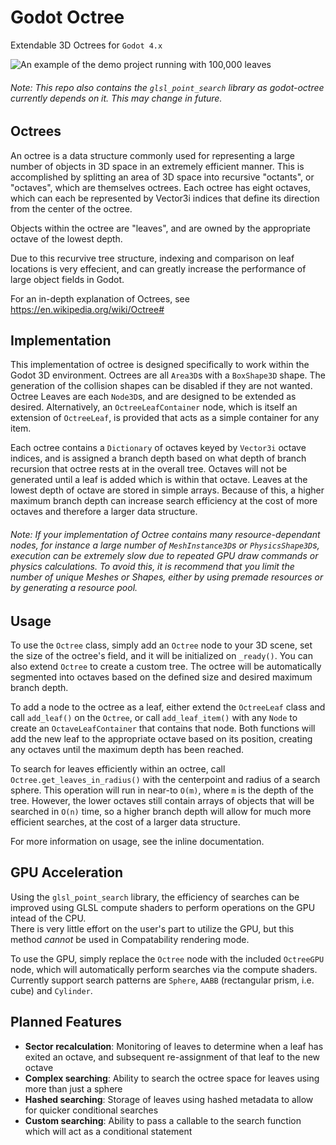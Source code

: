 # Godot Octree
Extendable 3D Octrees for `Godot 4.x`

![An example of the demo project running with 100,000 leaves](https://github.com/ElectricTurtleGames/godot-octree/blob/main/addons/godot-octree/example/example.gif)

###### Note: This repo also contains the `glsl_point_search` library as godot-octree currently depends on it.  This may change in future.

## Octrees
An octree is a data structure commonly used for representing a large number of objects in 3D space in an extremely efficient manner.  This is accomplished by splitting an area of 3D space into recursive "octants", or "octaves", which are themselves octrees.  Each octree has eight octaves, which can each be represented by Vector3i indices that define its direction from the center of the octree.  

Objects within the octree are "leaves", and are owned by the appropriate octave of the lowest depth.

Due to this recurvive tree structure, indexing and comparison on leaf locations is very effecient, and can greatly increase the performance of large object fields in Godot.

For an in-depth explanation of Octrees, see https://en.wikipedia.org/wiki/Octree#

## Implementation
This implementation of octree is designed specifically to work within the Godot 3D environment.  Octrees are all `Area3D`s with a `BoxShape3D` shape.  The generation of the collision shapes can be disabled if they are not wanted.
Octree Leaves are each `Node3D`s, and are designed to be extended as desired.  Alternatively, an `OctreeLeafContainer` node, which is itself an extension of `OctreeLeaf`, is provided that acts as a simple container for any item.

Each octree contains a `Dictionary` of octaves keyed by `Vector3i` octave indices, and is assigned a branch depth based on what depth of branch recursion that octree rests at in the overall tree.  Octaves will not be generated until
a leaf is added which is within that octave.  Leaves at the lowest depth of octave are stored in simple arrays.  Because of this, a higher maximum branch depth can increase search efficiency at the cost of more octaves and therefore a larger data structure.

###### Note: If your implementation of Octree contains many resource-dependant nodes, for instance a large number of `MeshInstance3D`s or `PhysicsShape3D`s, execution can be extremely slow due to repeated GPU draw commands or physics calculations.  To avoid this, it is recommend that you limit the number of unique Meshes or Shapes, either by using premade resources or by generating a resource pool.

## Usage
To use the `Octree` class, simply add an `Octree` node to your 3D scene, set the size of the octree's field, and it will be initialized on `_ready()`.  You can also extend `Octree` to create a custom tree.
The octree will be automatically segmented into octaves based on the defined size and desired maximum branch depth.

To add a node to the octree as a leaf, either extend the `OctreeLeaf` class and call `add_leaf()` on the `Octree`, or call `add_leaf_item()` with any `Node` to create an `OctaveLeafContainer` that contains that node.  Both functions
will add the new leaf to the appropriate octave based on its position, creating any octaves until the maximum depth has been reached.

To search for leaves efficiently within an octree, call `Octree.get_leaves_in_radius()` with the centerpoint and radius of a search sphere.  This operation will run in near-to `O(m)`, where `m` is the depth of the tree.  However, the 
lower octaves still contain arrays of objects that will be searched in `O(n)` time, so a higher branch depth will allow for much more efficient searches, at the cost of a larger data structure.

For more information on usage, see the inline documentation.

## GPU Acceleration
Using the `glsl_point_search` library, the efficiency of searches can be improved using GLSL compute shaders to perform operations on the GPU intead of the CPU.  
There is very little effort on the user's part to utilize the GPU, but this method *cannot* be used in Compatability rendering mode.  

To use the GPU, simply replace the `Octree` node with the included `OctreeGPU` node, which will automatically perform searches via the compute shaders.
Currently support search patterns are `Sphere`, `AABB` (rectangular prism, i.e. cube) and `Cylinder`.

## Planned Features
- **Sector recalculation**: Monitoring of leaves to determine when a leaf has exited an octave, and subsequent re-assignment of that leaf to the new octave
- **Complex searching**: Ability to search the octree space for leaves using more than just a sphere
- **Hashed searching**: Storage of leaves using hashed metadata to allow for quicker conditional searches
- **Custom searching**: Ability to pass a callable to the search function which will act as a conditional statement
